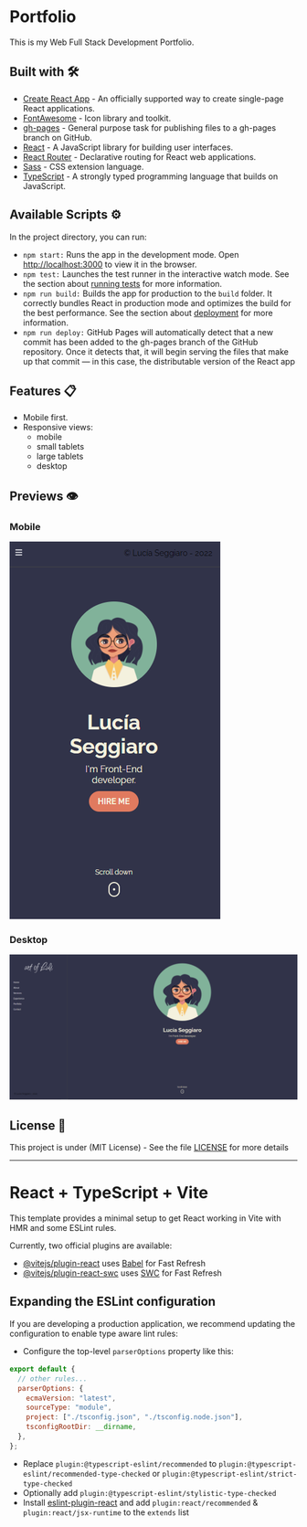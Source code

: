 # Portfolio

This is my Web Full Stack Development Portfolio.

## Built with 🛠️

- [Create React App](https://github.com/facebook/create-react-app) - An officially supported way to create single-page React applications.
- [FontAwesome](https://fontawesome.com/) - Icon library and toolkit.
- [gh-pages](https://github.com/tschaub/gh-pages) - General purpose task for publishing files to a gh-pages branch on GitHub.
- [React](https://reactjs.org/) - A JavaScript library for building user interfaces.
- [React Router](https://reactrouter.com/en/main) - Declarative routing for React web applications.
- [Sass](https://sass-lang.com/) - CSS extension language.
- [TypeScript](https://www.typescriptlang.org/) - A strongly typed programming language that builds on JavaScript.

## Available Scripts ⚙

In the project directory, you can run:

- `npm start:` Runs the app in the development mode. Open [http://localhost:3000](http://localhost:3000) to view it in the browser.
- `npm test:` Launches the test runner in the interactive watch mode. See the section about [running tests](https://facebook.github.io/create-react-app/docs/running-tests) for more information.
- `npm run build:` Builds the app for production to the `build` folder. It correctly bundles React in production mode and optimizes the build for the best performance. See the section about [deployment](https://facebook.github.io/create-react-app/docs/deployment) for more information.
- `npm run deploy:` GitHub Pages will automatically detect that a new commit has been added to the gh-pages branch of the GitHub repository. Once it detects that, it will begin serving the files that make up that commit — in this case, the distributable version of the React app

## Features 📋

- Mobile first.
- Responsive views:
  - mobile
  - small tablets
  - large tablets
  - desktop

## Previews 👁️

### Mobile

![preview mobile](https://github.com/lsegg/lsegg.github.io/blob/main/src/assets/images/mobile-preview.png?raw=true)

### Desktop

![preview desktop](https://github.com/lsegg/lsegg.github.io/blob/main/src/assets/images/desktop-preview.png?raw=true)

## License 📄

This project is under (MIT License) - See the file [LICENSE](LICENSE) for more details

---

# React + TypeScript + Vite

This template provides a minimal setup to get React working in Vite with HMR and some ESLint rules.

Currently, two official plugins are available:

- [@vitejs/plugin-react](https://github.com/vitejs/vite-plugin-react/blob/main/packages/plugin-react/README.md) uses [Babel](https://babeljs.io/) for Fast Refresh
- [@vitejs/plugin-react-swc](https://github.com/vitejs/vite-plugin-react-swc) uses [SWC](https://swc.rs/) for Fast Refresh

## Expanding the ESLint configuration

If you are developing a production application, we recommend updating the configuration to enable type aware lint rules:

- Configure the top-level `parserOptions` property like this:

```js
export default {
  // other rules...
  parserOptions: {
    ecmaVersion: "latest",
    sourceType: "module",
    project: ["./tsconfig.json", "./tsconfig.node.json"],
    tsconfigRootDir: __dirname,
  },
};
```

- Replace `plugin:@typescript-eslint/recommended` to `plugin:@typescript-eslint/recommended-type-checked` or `plugin:@typescript-eslint/strict-type-checked`
- Optionally add `plugin:@typescript-eslint/stylistic-type-checked`
- Install [eslint-plugin-react](https://github.com/jsx-eslint/eslint-plugin-react) and add `plugin:react/recommended` & `plugin:react/jsx-runtime` to the `extends` list

